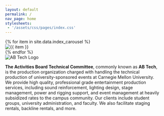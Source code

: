 ```yaml
---
layout: default
permalink: /
nav_page: home
stylesheets:
 - '/assets/css/pages/index.css'
---
```



<div id="bg-carousel" class="carousel slide carousel-fade w-100 h-100" data-bs-touch="false" data-bs-ride="carousel" data-bs-interval="5000">
  <div class="carousel-inner w-100 h-100">
    {% for item in site.data.index_carousel %}
    <div class="carousel-item{% if forloop.first %} active{% endif %} w-100 h-100">
      <img src="{{  item | prepend: '/assets/img/carousel/' | append: '.jpg' | realtive_url }}" class="d-block w-100 h-100" alt="{{ item }}">
    </div>
    {% endfor %}
  </div>
</div>
<div id="bg-carousel-gradient" class="d-block w-100 h-100"></div>

<div class="row justify-content-center align-items-center align-items-sm-end h-100">
    <img src="{{ '/assets/img/abtech_flybynight_white.svg' | relative_url }}" class="img-fluid d-none d-sm-block col-6 col-xl-5 text-center logo-red-shadow logo-fade-in" alt="AB Tech Logo" />
    <p class="col-sm-10 col-11 text-white text-center p-3"><strong>The Activities Board Technical Committee</strong>, commonly known as <strong class="text-nowrap">AB Tech</strong>, is the production organization charged with handling the technical production of university-sponsored events at Carnegie Mellon University. We provide high quality, professional grade entertainment production services, including sound reinforcement, lighting design, stage management, power and rigging support, and event management at heavily subsidized rates to the campus community. Our clients include student groups, university administration, and faculty. We also facilitate staging rentals, backline rentals, and more.</p>
</div>

